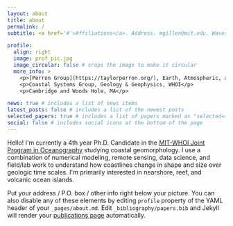 ```yaml
---
layout: about
title: about
permalink: /
subtitle: <a href='#'>Affiliations</a>. Address. mgillen@mit.edu. Waves and sand and stuff.

profile:
  align: right
  image: prof_pic.jpg
  image_circular: false # crops the image to make it circular
  more_info: >
    <p>[Perron Group](https://taylorperron.org/), Earth, Atmospheric, and Planetary Science, MIT</p>
    <p>Coastal Systems Group, Geology & Geophysics, WHOI</p>
    <p>Cambridge and Woods Hole, MA</p>

news: true # includes a list of news items
latest_posts: false # includes a list of the newest posts
selected_papers: true # includes a list of papers marked as "selected={true}"
social: false # includes social icons at the bottom of the page
---
```


Hello! I'm currently a 4th year Ph.D. Candidate in the [MIT-WHOI Joint Program in Oceanography](https://mit.whoi.edu) studying coastal geomorphology. I use a combination of numerical modeling, remote sensing, data science, and field/lab work to understand how coastlines change in shape and size over geologic time scales. I'm primarily interested in nearshore, reef, and volcanic ocean islands.

Put your address / P.O. box / other info right below your picture. You can also disable any of these elements by editing `profile` property of the YAML header of your `_pages/about.md`. Edit `_bibliography/papers.bib` and Jekyll will render your [publications page](/al-folio/publications/) automatically.
